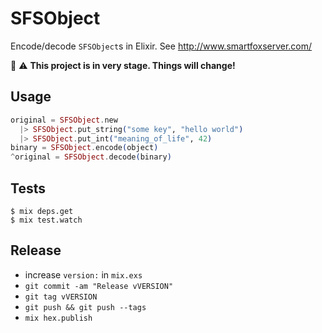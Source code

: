 # SFSObject

Encode/decode `SFSObject`s in Elixir.
See http://www.smartfoxserver.com/

:construction: :warning:
**This project is in very stage. Things will change!**

## Usage

```elixir
original = SFSObject.new
  |> SFSObject.put_string("some key", "hello world")
  |> SFSObject.put_int("meaning_of_life", 42)
binary = SFSObject.encode(object)
^original = SFSObject.decode(binary)
```

## Tests

    $ mix deps.get
    $ mix test.watch

## Release

* increase `version:` in `mix.exs`
* `git commit -am "Release vVERSION"`
* `git tag vVERSION`
* `git push && git push --tags`
* `mix hex.publish`
